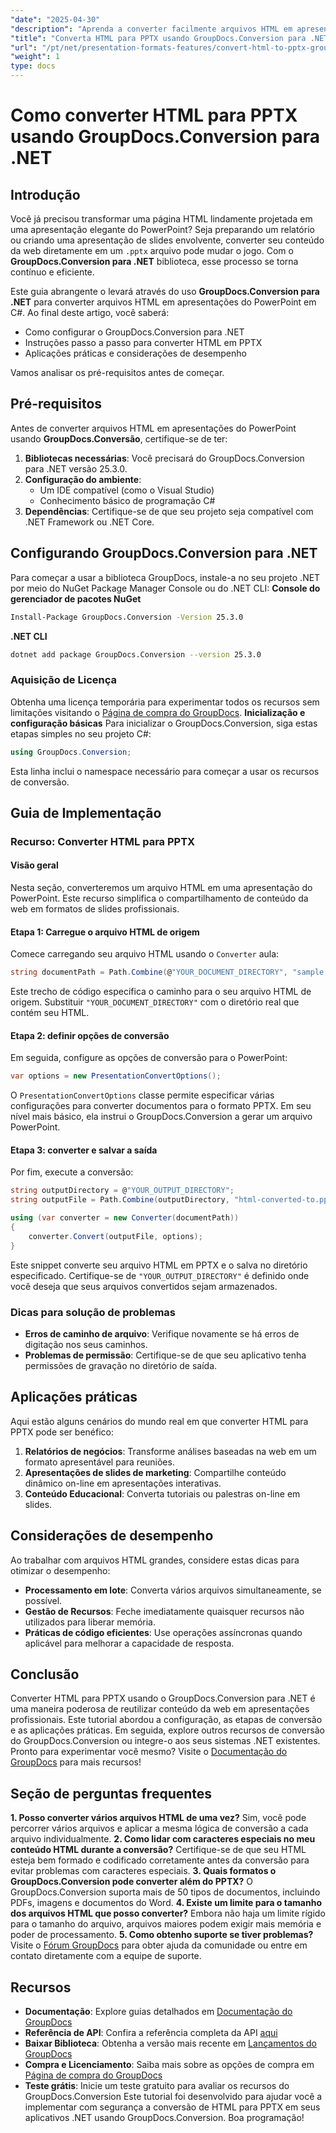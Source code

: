 ```yaml
---
"date": "2025-04-30"
"description": "Aprenda a converter facilmente arquivos HTML em apresentações do PowerPoint usando o GroupDocs.Conversion para .NET. Este guia passo a passo aborda a configuração, as etapas de conversão e as aplicações práticas."
"title": "Converta HTML para PPTX usando GroupDocs.Conversion para .NET - Um guia completo"
"url": "/pt/net/presentation-formats-features/convert-html-to-pptx-groupdocs-net/"
"weight": 1
type: docs
---
```

# Como converter HTML para PPTX usando GroupDocs.Conversion para .NET
## Introdução
Você já precisou transformar uma página HTML lindamente projetada em uma apresentação elegante do PowerPoint? Seja preparando um relatório ou criando uma apresentação de slides envolvente, converter seu conteúdo da web diretamente em um `.pptx` arquivo pode mudar o jogo. Com o **GroupDocs.Conversion para .NET** biblioteca, esse processo se torna contínuo e eficiente.

Este guia abrangente o levará através do uso **GroupDocs.Conversion para .NET** para converter arquivos HTML em apresentações do PowerPoint em C#. Ao final deste artigo, você saberá:
- Como configurar o GroupDocs.Conversion para .NET
- Instruções passo a passo para converter HTML em PPTX
- Aplicações práticas e considerações de desempenho

Vamos analisar os pré-requisitos antes de começar.
## Pré-requisitos
Antes de converter arquivos HTML em apresentações do PowerPoint usando **GroupDocs.Conversão**, certifique-se de ter:
1. **Bibliotecas necessárias**: Você precisará do GroupDocs.Conversion para .NET versão 25.3.0.
2. **Configuração do ambiente**:
   - Um IDE compatível (como o Visual Studio)
   - Conhecimento básico de programação C#
3. **Dependências**: Certifique-se de que seu projeto seja compatível com .NET Framework ou .NET Core.
## Configurando GroupDocs.Conversion para .NET
Para começar a usar a biblioteca GroupDocs, instale-a no seu projeto .NET por meio do NuGet Package Manager Console ou do .NET CLI:
**Console do gerenciador de pacotes NuGet**
```bash
Install-Package GroupDocs.Conversion -Version 25.3.0
```
**.NET CLI**
```bash
dotnet add package GroupDocs.Conversion --version 25.3.0
```
### Aquisição de Licença
Obtenha uma licença temporária para experimentar todos os recursos sem limitações visitando o [Página de compra do GroupDocs](https://purchase.groupdocs.com/temporary-license/).
**Inicialização e configuração básicas**
Para inicializar o GroupDocs.Conversion, siga estas etapas simples no seu projeto C#:
```csharp
using GroupDocs.Conversion;
```
Esta linha inclui o namespace necessário para começar a usar os recursos de conversão.
## Guia de Implementação
### Recurso: Converter HTML para PPTX
#### Visão geral
Nesta seção, converteremos um arquivo HTML em uma apresentação do PowerPoint. Este recurso simplifica o compartilhamento de conteúdo da web em formatos de slides profissionais.
#### Etapa 1: Carregue o arquivo HTML de origem
Comece carregando seu arquivo HTML usando o `Converter` aula:
```csharp
string documentPath = Path.Combine(@"YOUR_DOCUMENT_DIRECTORY", "sample.html");
```
Este trecho de código especifica o caminho para o seu arquivo HTML de origem. Substituir `"YOUR_DOCUMENT_DIRECTORY"` com o diretório real que contém seu HTML.
#### Etapa 2: definir opções de conversão
Em seguida, configure as opções de conversão para o PowerPoint:
```csharp
var options = new PresentationConvertOptions();
```
O `PresentationConvertOptions` classe permite especificar várias configurações para converter documentos para o formato PPTX. Em seu nível mais básico, ela instrui o GroupDocs.Conversion a gerar um arquivo PowerPoint.
#### Etapa 3: converter e salvar a saída
Por fim, execute a conversão:
```csharp
string outputDirectory = @"YOUR_OUTPUT_DIRECTORY";
string outputFile = Path.Combine(outputDirectory, "html-converted-to.pptx");

using (var converter = new Converter(documentPath))
{
    converter.Convert(outputFile, options);
}
```
Este snippet converte seu arquivo HTML em PPTX e o salva no diretório especificado. Certifique-se de `"YOUR_OUTPUT_DIRECTORY"` é definido onde você deseja que seus arquivos convertidos sejam armazenados.
### Dicas para solução de problemas
- **Erros de caminho de arquivo**: Verifique novamente se há erros de digitação nos seus caminhos.
- **Problemas de permissão**: Certifique-se de que seu aplicativo tenha permissões de gravação no diretório de saída.
## Aplicações práticas
Aqui estão alguns cenários do mundo real em que converter HTML para PPTX pode ser benéfico:
1. **Relatórios de negócios**: Transforme análises baseadas na web em um formato apresentável para reuniões.
2. **Apresentações de slides de marketing**: Compartilhe conteúdo dinâmico on-line em apresentações interativas.
3. **Conteúdo Educacional**: Converta tutoriais ou palestras on-line em slides.
## Considerações de desempenho
Ao trabalhar com arquivos HTML grandes, considere estas dicas para otimizar o desempenho:
- **Processamento em lote**: Converta vários arquivos simultaneamente, se possível.
- **Gestão de Recursos**: Feche imediatamente quaisquer recursos não utilizados para liberar memória.
- **Práticas de código eficientes**: Use operações assíncronas quando aplicável para melhorar a capacidade de resposta.
## Conclusão
Converter HTML para PPTX usando o GroupDocs.Conversion para .NET é uma maneira poderosa de reutilizar conteúdo da web em apresentações profissionais. Este tutorial abordou a configuração, as etapas de conversão e as aplicações práticas. 
Em seguida, explore outros recursos de conversão do GroupDocs.Conversion ou integre-o aos seus sistemas .NET existentes.
Pronto para experimentar você mesmo? Visite o [Documentação do GroupDocs](https://docs.groupdocs.com/conversion/net/) para mais recursos!
## Seção de perguntas frequentes
**1. Posso converter vários arquivos HTML de uma vez?**
Sim, você pode percorrer vários arquivos e aplicar a mesma lógica de conversão a cada arquivo individualmente.
**2. Como lidar com caracteres especiais no meu conteúdo HTML durante a conversão?**
Certifique-se de que seu HTML esteja bem formado e codificado corretamente antes da conversão para evitar problemas com caracteres especiais.
**3. Quais formatos o GroupDocs.Conversion pode converter além do PPTX?**
O GroupDocs.Conversion suporta mais de 50 tipos de documentos, incluindo PDFs, imagens e documentos do Word.
**4. Existe um limite para o tamanho dos arquivos HTML que posso converter?**
Embora não haja um limite rígido para o tamanho do arquivo, arquivos maiores podem exigir mais memória e poder de processamento.
**5. Como obtenho suporte se tiver problemas?**
Visite o [Fórum GroupDocs](https://forum.groupdocs.com/c/conversion/10) para obter ajuda da comunidade ou entre em contato diretamente com a equipe de suporte.
## Recursos
- **Documentação**: Explore guias detalhados em [Documentação do GroupDocs](https://docs.groupdocs.com/conversion/net/)
- **Referência de API**: Confira a referência completa da API [aqui](https://reference.groupdocs.com/conversion/net/)
- **Baixar Biblioteca**: Obtenha a versão mais recente em [Lançamentos do GroupDocs](https://releases.groupdocs.com/conversion/net/)
- **Compra e Licenciamento**: Saiba mais sobre as opções de compra em [Página de compra do GroupDocs](https://purchase.groupdocs.com/buy)
- **Teste grátis**: Inicie um teste gratuito para avaliar os recursos do GroupDocs.Conversion
Este tutorial foi desenvolvido para ajudar você a implementar com segurança a conversão de HTML para PPTX em seus aplicativos .NET usando GroupDocs.Conversion. Boa programação!